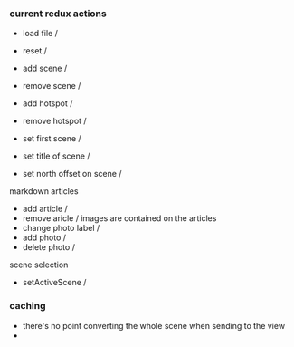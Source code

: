 
### current redux actions

- load file /
- reset /
- add scene /
- remove scene /
- add hotspot /
- remove hotspot /
  
- set first scene /
- set title of scene /
- set north offset on scene /


markdown articles 
- add article /
- remove aricle /
images are contained on the articles
- change photo label /
- add photo /
- delete photo /


scene selection
- setActiveScene /

### caching 
- there's no point converting the whole scene when sending to the view
- 